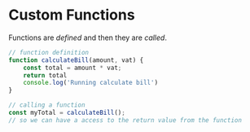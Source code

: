 # Custom Functions

Functions are *defined* and then they are *called*.

```javascript
// function definition
function calculateBill(amount, vat) {
    const total = amount * vat;
    return total
    console.log('Running calculate bill')
}

// calling a function
const myTotal = calculateBill();
// so we can have a access to the return value from the function
```
